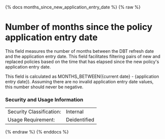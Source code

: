 {% docs months_since_new_application_entry_date %}
{% raw %}

<a name="months_since_new_application_entry_date"></a>
# Number of months since the policy application entry date

This field measures the number of months between the DBT refresh date and the application entry date. This field
facilitates filtering pairs of new and replaced policies based on the time that has elapsed since the new policy's
application entry date.

This field is calculated as MONTHS_BETWEEN({current date} - {application entry date}). Assuming there are no invalid application entry
date values, this number should never be negative.

### Security and Usage Information
|     |     |
| --- | --- |
| Security Classification: | Internal |
| Usage Requirement:       | Deidentified |

{% endraw %}
{% enddocs %}